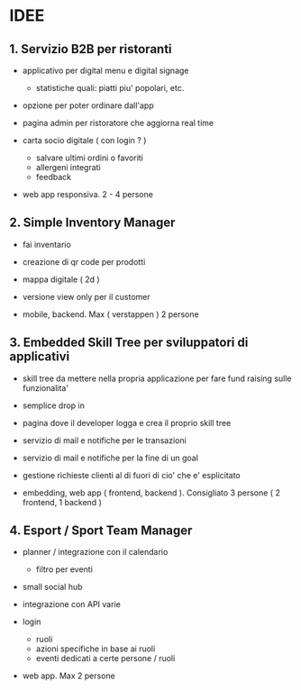# IDEE

## 1. Servizio B2B per ristoranti

- applicativo per digital menu e digital signage
  - statistiche quali: piatti piu' popolari, etc.
- opzione per poter ordinare dall'app
- pagina admin per ristoratore che aggiorna real time
- carta socio digitale ( con login ? )
  - salvare ultimi ordini o favoriti
  - allergeni integrati
  - feedback

- web app responsiva. 2 - 4 persone

## 2. Simple Inventory Manager

- fai inventario
- creazione di qr code per prodotti
- mappa digitale ( 2d )
- versione view only per il customer

- mobile, backend. Max ( verstappen ) 2 persone

## 3. Embedded Skill Tree per sviluppatori di applicativi

- skill tree da mettere nella propria applicazione per fare fund raising sulle funzionalita'
- semplice drop in
- pagina dove il developer logga e crea il proprio skill tree
- servizio di mail e notifiche per le transazioni
- servizio di mail e notifiche per la fine di un goal
- gestione richieste clienti al di fuori di cio' che e' esplicitato

- embedding, web app ( frontend, backend ). Consigliato 3 persone ( 2 frontend, 1 backend )

## 4. Esport / Sport Team Manager

- planner / integrazione con il calendario
  - filtro per eventi
- small social hub
- integrazione con API varie
- login
  - ruoli
  - azioni specifiche in base ai ruoli
  - eventi dedicati a certe persone / ruoli

- web app. Max 2 persone

<!--
## 5. App per mentorship e networking startup

- token per parlare con i mentor.
- social hub generico
- spazio per organizzazione eventi fra startup
- signup solo per startup e mentor
- review
- roadmap / some kind of planner
- git integrations e roba di [atlassian](https://media.formula1.com/image/upload/t_16by9South/f_auto/q_auto/v1740752641/trackside-images/2025/Formula_1_Testing_in_Bahrain___Day_3/2202499870.jpg)

## 6. Virtual Social Hub

- arcade, steam, [atlassian](https://media.formula1.com/image/upload/t_16by9South/f_auto/q_auto/v1740752641/trackside-images/2025/Formula_1_Testing_in_Bahrain___Day_3/2202499870.jpg)
-->
